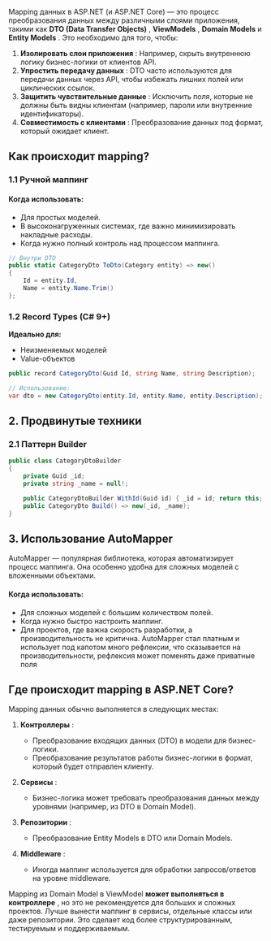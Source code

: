 Mapping данных в ASP.NET (и ASP.NET Core) — это процесс преобразования данных между различными слоями приложения, такими как **DTO (Data Transfer Objects)** , **ViewModels** , **Domain Models** и **Entity Models** . Это необходимо для того, чтобы:

1. **Изолировать слои приложения** : Например, скрыть внутреннюю логику бизнес-логики от клиентов API.
2. **Упростить передачу данных** : DTO часто используются для передачи данных через API, чтобы избежать лишних полей или циклических ссылок.
3. **Защитить чувствительные данные** : Исключить поля, которые не должны быть видны клиентам (например, пароли или внутренние идентификаторы).
4. **Совместимость с клиентами** : Преобразование данных под формат, который ожидает клиент.

## Как происходит mapping?

### 1.1 **Ручной маппинг**
#### Когда использовать:
- Для простых моделей.
- В высоконагруженных системах, где важно минимизировать накладные расходы.
- Когда нужно полный контроль над процессом маппинга.

```csharp
// Внутри DTO
public static CategoryDto ToDto(Category entity) => new() 
{
    Id = entity.Id,
    Name = entity.Name.Trim()
};
```

### **1.2 Record Types (C# 9+)**
**Идеально для:**
- Неизменяемых моделей
- Value-объектов


```csharp
public record CategoryDto(Guid Id, string Name, string Description);

// Использование:
var dto = new CategoryDto(entity.Id, entity.Name, entity.Description);
```


## **2. Продвинутые техники**

### **2.1 Паттерн Builder**

```csharp
public class CategoryDtoBuilder 
{
    private Guid _id;
    private string _name = null!;

    public CategoryDtoBuilder WithId(Guid id) { _id = id; return this; }
    public CategoryDto Build() => new(_id, _name);
}
```

## 3. **Использование AutoMapper**
AutoMapper — популярная библиотека, которая автоматизирует процесс маппинга. Она особенно удобна для сложных моделей с вложенными объектами.
#### Когда использовать:
- Для сложных моделей с большим количеством полей.
- Когда нужно быстро настроить маппинг.
- Для проектов, где важна скорость разработки, а производительность не критична.
AutoMapper стал платным и использует под капотом много рефлексии, что сказывается на производительности, рефлексия может поменять даже приватные поля

## Где происходит mapping в ASP.NET Core?

Mapping данных обычно выполняется в следующих местах:

1. **Контроллеры** :
    - Преобразование входящих данных (DTO) в модели для бизнес-логики.
    - Преобразование результатов работы бизнес-логики в формат, который будет отправлен клиенту.

2. **Сервисы** :
    - Бизнес-логика может требовать преобразования данных между уровнями (например, из DTO в Domain Model).
3. **Репозитории** :
    - Преобразование Entity Models в DTO или Domain Models.
4. **Middleware** :
    - Иногда маппинг используется для обработки запросов/ответов на уровне middleware.

Mapping из Domain Model в ViewModel **может выполняться в контроллере** , но это не рекомендуется для больших и сложных проектов. Лучше вынести маппинг в сервисы, отдельные классы или даже репозитории. Это сделает код более структурированным, тестируемым и поддерживаемым.


